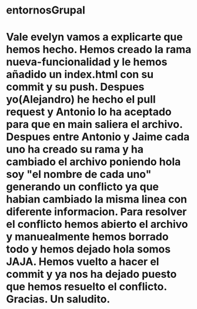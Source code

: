 # entornosGrupal
# Vale evelyn vamos a explicarte que hemos hecho. Hemos creado la rama nueva-funcionalidad y le hemos añadido un index.html con su commit y su push. Despues yo(Alejandro) he hecho el pull request y Antonio lo ha aceptado para que en main saliera el archivo. Despues entre Antonio y Jaime cada uno ha creado su rama y ha cambiado el archivo poniendo hola soy "el nombre de cada uno" generando un conflicto ya que habian cambiado la misma linea con diferente informacion. Para resolver el conflicto hemos abierto el archivo y manuealmente hemos borrado todo y hemos dejado hola somos JAJA. Hemos vuelto a hacer el commit y ya nos ha dejado puesto que hemos resuelto el conflicto. Gracias. Un saludito.
